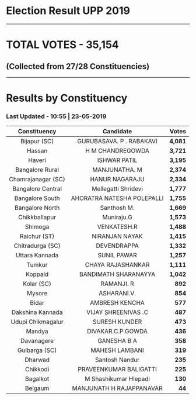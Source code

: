 # Election Result UPP 2019

---
# TOTAL VOTES - 35,154 
## (Collected from 27/28 Constituencies) 


---
# Results by Constituency 

### Last Updated - 10:55 | 23-05-2019 


|   Constituency   |        Candidate         |  Votes  |
|:----------------:|:------------------------:|--------:|
|   Bijapur (SC)   | GURUBASAVA. P . RABAKAVI |**4,081**|
|      Hassan      |     H M CHANDREGOWDA     |**3,721**|
|      Haveri      |       ISHWAR PATIL       |**3,195**|
| Bangalore Rural  |      MANJUNATHA. M       |**2,374**|
|Chamrajanagar (SC)|      HANUR NAGARAJU      |**2,334**|
|Bangalore Central |   Mellegatti Shridevi    |**1,777**|
| Bangalore South  |AHORATRA NATESHA POLEPALLI|**1,755**|
| Bangalore North  |       Santhosh M.        |**1,669**|
|  Chikkballapur   |        Muniraju.G        |**1,573**|
|     Shimoga      |       VENKATESH.R        |**1,488**|
|   Raichur (ST)   |      NIRANJAN NAYAK      |**1,415**|
| Chitradurga (SC) |       DEVENDRAPPA        |**1,332**|
|  Uttara Kannada  |       SUNIL PAWAR        |**1,257**|
|      Tumkur      |    CHAYA RAJASHANKAR     |**1,111**|
|     Koppald      |   BANDIMATH SHARANAYYA   |**1,042**|
|    Kolar (SC)    |        RAMANJI. R        |  **892**|
|      Mysore      |       ASHARANI.V.        |  **854**|
|      Bidar       |      AMBRESH KENCHA      |  **577**|
| Dakshina Kannada |   VIJAY SHREENIVAS .C    |  **487**|
|Udupi Chikmagalur |      SURESH KUNDER       |  **473**|
|      Mandya      |    DIVAKAR.C.P.GOWDA     |  **436**|
|    Davanagere    |       GANESHA B A        |  **358**|
|  Gulbarga (SC)   |      MAHESH LAMBANI      |  **319**|
|     Dharwad      |      Santosh Nandur      |  **235**|
|     Chikkodi     |  PRAVEENKUMAR BALIGATTI  |  **225**|
|     Bagalkot     |  M Shashikumar Hlepadi   |  **130**|
|     Belgaum      | MANJUNATH H RAJAPPANAVAR |   **44**|


<script async src='https://www.googletagmanager.com/gtag/js?id=UA-138371535-2'></script><script>window.dataLayer = window.dataLayer || [];function gtag(){dataLayer.push(arguments);}gtag('js', new Date());gtag('config', 'UA-138371535-2');</script>